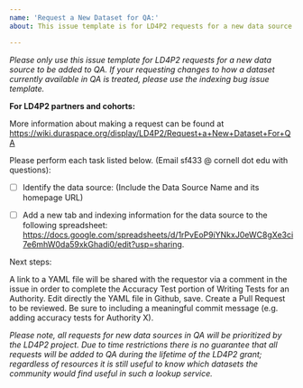 ```yaml
---
name: 'Request a New Dataset for QA:'
about: This issue template is for LD4P2 requests for a new data source to be added to QA.

---
```


_Please only use this issue template for LD4P2 requests for a new data source to be added to QA. If your requesting changes to how a dataset currently available in QA is treated, please use the indexing bug issue template._

__For LD4P2 partners and cohorts:__

More information about making a request can be found at https://wiki.duraspace.org/display/LD4P2/Request+a+New+Dataset+For+QA

Please perform each task listed below. (Email sf433 @ cornell dot edu with questions):

- [ ] Identify the data source: (Include the Data Source Name and its homepage URL)
- [ ] Add a new tab and indexing information for the data source to the following spreadsheet: https://docs.google.com/spreadsheets/d/1rPvEoP9iYNkxJ0eWC8gXe3ci7e6mhW0da59xkGhadi0/edit?usp=sharing.



Next steps: 

A link to a YAML file will be shared with the requestor via a comment in the issue in order to complete the Accuracy Test portion of Writing Tests for an Authority. Edit directly the YAML file in Github, save. Create a Pull Request to be reviewed. Be sure to including a meaningful commit message (e.g. adding accuracy tests for Authority X).


_Please note, all requests for new data sources in QA will be prioritized by the LD4P2 project. Due to time restrictions there is no guarantee that all requests will be added to QA during the lifetime of the LD4P2 grant; regardless of resources it is still useful to know which datasets the community would find useful in such a lookup service._
